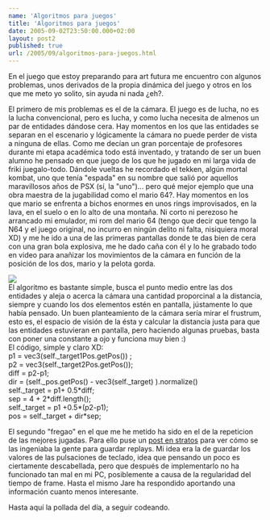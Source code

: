 ```yaml
---
name: 'Algoritmos para juegos'
title: 'Algoritmos para juegos'
date: 2005-09-02T23:50:00.000+02:00
layout: post2
published: true
url: /2005/09/algoritmos-para-juegos.html
---
```


En el juego que estoy preparando para art futura me encuentro con algunos problemas, unos derivados de la propia dinámica del juego y otros en los que me meto yo solito, sin ayuda ni nada ¿eh?.  
  
El primero de mis problemas es el de la cámara. El juego es de lucha, no es la lucha convencional, pero es lucha, y como lucha necesita de almenos un par de entidades dándose cera. Hay momentos en los que las entidades se separan en el escenario y lógicamente la cámara no puede perder de vista a ninguna de ellas. Como me decían un gran porcentaje de profesores durante mi etapa académica todo está inventado, y tratando de ser un buen alumno he pensado en que juego de los que he jugado en mi larga vida de friki juegalo-todo. Dándole vueltas he recordado el tekken, algún mortal kombat, uno que tenía "espada" en su nombre que salió por aquellos maravillosos años de PSX (sí, la "uno")... pero qué mejor ejemplo que una obra maestra de la jugabilidad como el mario 64?. Hay momentos en los que mario se enfrenta a bichos enormes en unos rings improvisados, en la lava, en el suelo o en lo alto de una montaña. Ni corto ni perezoso he arrancado mi emulador, mi rom del mario 64 (tengo que decir que tengo la N64 y el juego original, no incurro en ningún delito ni falta, nisiquiera moral XD) y me he ido a una de las primeras pantallas donde te das bien de cera con una gran bola explosiva, me he dado caña con él y lo he grabado todo en video para anañizar los movimientos de la cámara en función de la posición de los dos, mario y la pelota gorda.  
  
[![](http://photos1.blogger.com/blogger/2315/213/320/shot.jpg)](http://photos1.blogger.com/blogger/2315/213/1600/shot.jpg)  
El algoritmo es bastante simple, busca el punto medio entre las dos entidades y aleja o acerca la cámara una cantidad proporcinal a la distancia, siempre y cuando los dos elementos estén en pantalla, jústamente lo que había pensado. Un buen planteamiento de la cámara sería mirar el frustrum, esto es, el espacio de visión de la ésta y calcular la distancia justa para que las entidades estuvieran en pantalla, pero haciendo algunas pruebas, basta con poner una constante a ojo y funciona muy bien :)  
El código, simple y claro XD:  
p1 = vec3(self.\_target1Pos.getPos()) ;  
p2 = vec3(self.\_target2Pos.getPos());  
diff = p2-p1;  
dir = (self.\_pos.getPos() - vec3(self.\_target) ).normalize()  
self.\_target = p1+ 0.5\*diff;  
sep = 4 + 2\*diff.length();  
self.\_target = p1 +0.5\*(p2-p1);  
pos = self.\_target + dir\*sep;  
  
El segundo "fregao" en el que me he metido ha sido en el de la repeticion de las mejores jugadas. Para ello puse un [post en stratos](http://www.stratos-ad.com/forums/index.php?act=ST&f=8&t=5164&st=0) para ver cómo se las ingeniaba la gente para guardar replays. Mi idea era la de guardar los valores de las pulsaciones de teclado, idea que pensando un poco es ciertamente descabellada, pero que después de implementarlo no ha funcionado tan mal en mi PC, posiblemente a causa de la regularidad del tiempo de frame. Hasta el mismo Jare ha respondido aportando una información cuanto menos interesante.  
  
Hasta aquí la pollada del día, a seguir codeando.